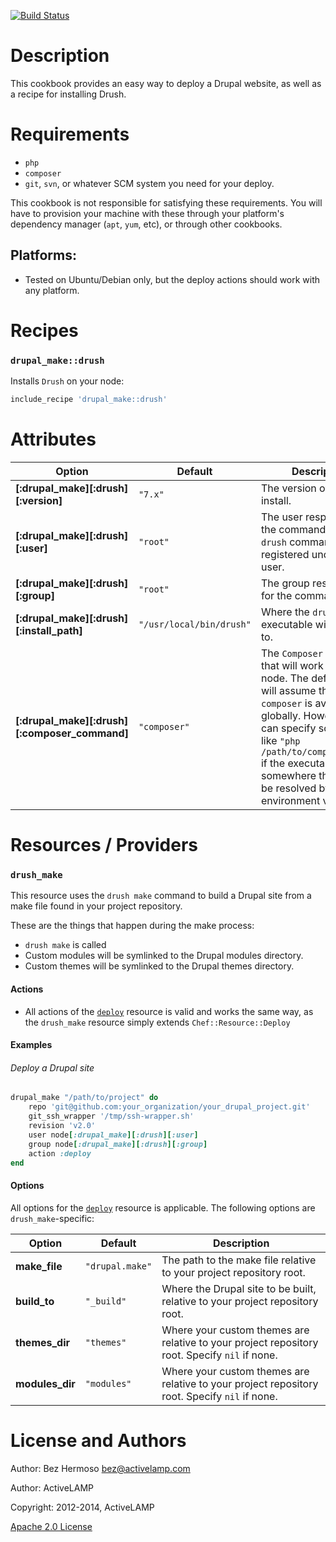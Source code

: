 [![Build Status](https://travis-ci.org/activelamp/drupal-cookbook.png)](https://travis-ci.org/activelamp/drupal-cookbook)

Description
===========

This cookbook provides an easy way to deploy a Drupal website, as well as a recipe for installing Drush.

Requirements
============

* `php`
* `composer`
* `git`, `svn`, or whatever SCM system you need for your deploy.

This cookbook is not responsible for satisfying these requirements. You will have to provision your machine with these through your platform's dependency manager (`apt`, `yum`, etc), or through other cookbooks.

## Platforms:

* Tested on Ubuntu/Debian only, but the deploy actions should work with any platform.

Recipes
=====================

### `drupal_make::drush`

Installs `Drush` on your node:

```ruby
include_recipe 'drupal_make::drush'
```

Attributes
==========

Option | Default | Description
-------|---------|------------
__[:drupal_make][:drush][:version]__ | `"7.x"` | The version of `Drush` to install.
__[:drupal_make][:drush][:user]__ | `"root"` | The user responsible for the commands. The `drush` command will be registered under this user.
__[:drupal_make][:drush][:group]__ | `"root"` | The group responsible for the commands.
__[:drupal_make][:drush][:install_path]__ | `"/usr/local/bin/drush"` | Where the `drush` executable will be linked to.
__[:drupal_make][:drush][:composer_command]__ | `"composer"` | The `Composer` command that will work in your node. The default value will assume that `composer` is available globally. However you can specify something like `"php /path/to/composer.phar"` if the executable is somewhere that cannot be resolved by the `$PATH` environment variable.


Resources / Providers
=====================

### `drush_make`

This resource uses the `drush make` command to build a Drupal site from a make file found in your project repository. 

These are the things that happen during the make process:

* `drush make` is called
* Custom modules will be symlinked to the Drupal modules directory.
* Custom themes will be symlinked to the Drupal themes directory.

#### Actions
  * All actions of the [`deploy`](https://docs.getchef.com/resource_deploy.html) resource is valid and works the same way, as the `drush_make` resource simply extends `Chef::Resource::Deploy`
  
#### Examples

###### Deploy a Drupal site

```ruby
drupal_make "/path/to/project" do
    repo 'git@github.com:your_organization/your_drupal_project.git'
    git_ssh_wrapper '/tmp/ssh-wrapper.sh'
    revision 'v2.0'
    user node[:drupal_make][:drush][:user]
    group node[:drupal_make][:drush][:group]
    action :deploy
end
```

#### Options 

All options for the [`deploy`](https://docs.getchef.com/resource_deploy.html) resource is applicable. The following options are `drush_make`-specific:

Option | Default | Description
-------|---------|------------
__make_file__ | `"drupal.make"` | The path to the make file relative to your project repository root.
__build_to__ | `"_build"` | Where the Drupal site to be built, relative to your project repository root.
__themes_dir__ | `"themes"` | Where your custom themes are relative to your project repository root. Specify `nil` if none.
__modules_dir__ | `"modules"` | Where your custom themes are relative to your project repository root. Specify `nil` if none.

License and Authors
===================

Author: Bez Hermoso <bez@activelamp.com>

Author: ActiveLAMP

Copyright: 2012-2014, ActiveLAMP

[Apache 2.0 License](http://www.apache.org/licenses/LICENSE-2.0.html)
